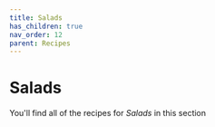 ```yaml
---
title: Salads
has_children: true
nav_order: 12
parent: Recipes
---
```


# Salads

You'll find all of the recipes for *Salads* in this section

